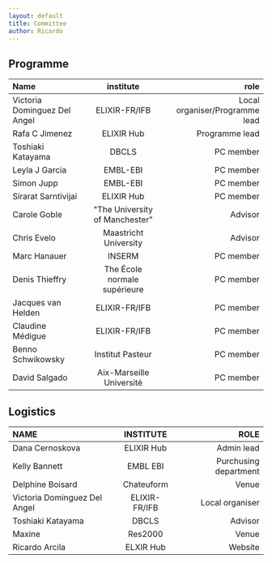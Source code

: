```yaml
---
layout: default
title: Committee
author: Ricardo
---
```

## Programme

**Name**|**institute**|**role**
:-----|:-----:|-----:
Victoria Dominguez Del Angel|ELIXIR-FR/IFB|Local organiser/Programme lead
Rafa C Jimenez|ELIXIR Hub|Programme lead
Toshiaki Katayama|DBCLS|PC member
Leyla J Garcia|EMBL-EBI|PC member
Simon Jupp|EMBL-EBI|PC member
Sirarat Sarntivijai|ELIXIR Hub|PC member
Carole Goble|"The University of Manchester"|Advisor
Chris Evelo|Maastricht University|Advisor
Marc Hanauer|INSERM|PC member
Denis Thieffry|The École normale supérieure|PC member
Jacques van Helden|ELIXIR-FR/IFB|PC member
Claudine Médigue|ELIXIR-FR/IFB|PC member
Benno Schwikowsky|Institut Pasteur|PC member
David Salgado|Aix-Marseille Université|PC member

## Logistics

**NAME**|**INSTITUTE**|**ROLE**
:-----|:-----:|-----:
Dana Cernoskova|ELIXIR Hub|Admin lead
Kelly Bannett|EMBL EBI|Purchusing department
Delphine Boisard|Chateuform|Venue
Victoria Dominguez Del Angel|ELIXIR-FR/IFB|Local organiser
Toshiaki Katayama|DBCLS|Advisor
Maxine|Res2000|Venue
Ricardo Arcila|ELXIR Hub|Website

